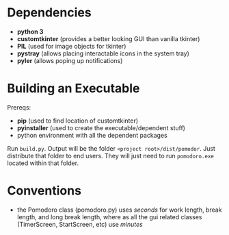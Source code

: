 # Dependencies
- **python 3**
- **customtkinter** (provides a better looking GUI than vanilla tkinter)
- **PIL** (used for image objects for tkinter)
- **pystray** (allows placing interactable icons in the system tray)
- **pyler** (allows poping up notifications)

# Building an Executable
Prereqs:
- **pip** (used to find location of customtkinter)
- **pyinstaller** (used to create the executable/dependent stuff)
- python environment with all the dependent packages

Run `build.py`. Output will be the folder `<project root>/dist/pomodor`. Just distribute that folder to end users. They will just need to run `pomodoro.exe` located within that folder.

# Conventions
- the Pomodoro class (pomodoro.py) uses *seconds* for work length, break length, and long break length, where as all the gui related classes (TimerScreen, StartScreen, etc) use *minutes*